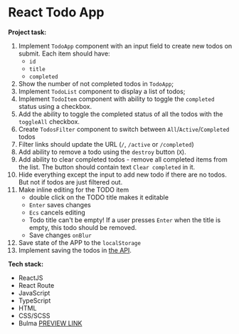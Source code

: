 # React Todo App


**Project task:**

1. Implement `TodoApp` component with an input field to create new todos on submit. Each item should have:
    - `id`
    - `title`
    - `completed`
1. Show the number of not completed todos in `TodoApp`;
1. Implement `TodoList` component to display a list of todos;
1. Implement `TodoItem` component with ability to toggle the `completed` status using a checkbox.
1. Add the ability to toggle the completed status of all the todos with the `toggleAll` checkbox.
1. Create `TodosFilter` component to switch between `All`/`Active`/`Completed` todos
1. Filter links should update the URL (`/`, `/active` or `/completed`)
1. Add ability to remove a todo using the `destroy` button (`X`).
1. Add ability to clear completed todos - remove all completed items from the list. The button should contain text `Clear completed` in it.
1. Hide everything except the input to add new todo if there are no todos. But not if todos are just filtered out.
1. Make inline editing for the TODO item
    - double click on the TODO title makes it editable
    - `Enter` saves changes
    - `Ecs` cancels editing
    - Todo title can't be empty! If a user presses `Enter` when the title is empty, this todo should be removed.
    - Save changes `onBlur`
1. Save state of the APP to the `localStorage`
1. Implement saving the todos in [the API](https://mate-academy.github.io/fe-students-api/).

**Tech stack:**
 - ReactJS
 - React Route
 - JavaScript
 - TypeScript
 - HTML
 - CSS/SCSS
 - Bulma
[PREVIEW LINK](https://illia-kots.github.io/react_todo_app/)
